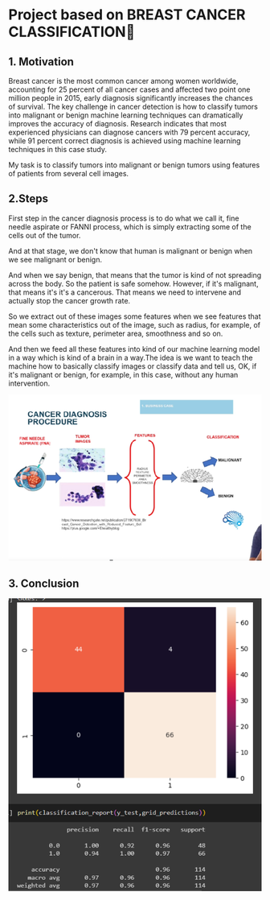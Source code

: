 
# Project based on BREAST CANCER CLASSIFICATION👋

## 1. Motivation 
Breast cancer is the most common cancer among women worldwide, accounting for 25 percent of all cancer cases and affected two point one million people in 2015, early diagnosis significantly increases the chances of survival. The key challenge in cancer detection is how to classify tumors into malignant or benign machine learning techniques can dramatically improves the accuracy of diagnosis. Research indicates that most experienced physicians can diagnose cancers with 79 percent accuracy, while 91 percent correct diagnosis is achieved using machine learning techniques in this case study. 

My task is to classify tumors into malignant or benign tumors using features of patients from several cell images.

## 2.Steps 
 First step in the cancer diagnosis process is to do what we call it, fine needle aspirate or FANNI process, which is simply extracting some of the cells out of the tumor. 
 
 And at that stage, we don't know that human is malignant or benign when we see malignant or benign.
 
 And when we say benign, that means that the tumor is kind of not spreading across the body. So the patient is safe somehow. However, if it's malignant, that means it's it's a cancerous. That means we need to intervene and actually stop the cancer growth rate.
 
 So we extract out of these images some features when we see features that mean some characteristics out of the image, such as radius, for example, of the cells such as texture, perimeter area, smoothness and so on. 
 
 And then we feed all these features into kind of our machine learning model in a way which is kind of a brain in a way.The idea is we want to teach the machine how to basically classify images or classify data and tell us, OK, if it's malignant or benign, for example, in this case, without any human intervention.

![steps](https://github.com/Samarjiit/Breast_cancer_case_Study/blob/main/pic1.png)


## 3. Conclusion 
![steps](https://github.com/Samarjiit/Breast_cancer_case_Study/blob/main/res2.png)
